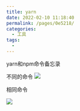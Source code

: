 ```yaml
---
title: yarn
date: 2022-02-10 11:18:40
permalink: /pages/0e5218/
categories:
  - 工具
tags:
  - 
---
```


yarn和npm命令备忘录

不同的命令
![](https://gitee.com/gan_chuan_yin/blog-image/raw/master/img/20220210111827.png)

相同命令

![](https://gitee.com/gan_chuan_yin/blog-image/raw/master/img/20220210112058.png)